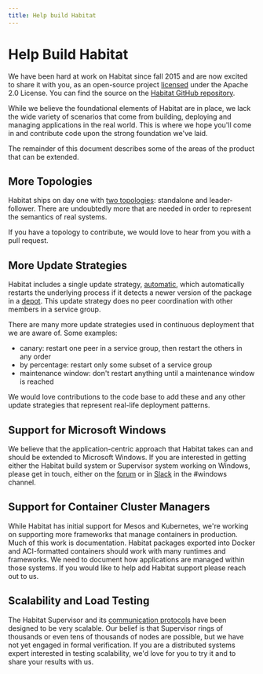 ```yaml
---
title: Help build Habitat
---
```


# Help Build Habitat

We have been hard at work on Habitat since fall 2015 and are now excited to share it with you, as an open-source project [licensed](/legal/licensing) under the Apache 2.0 License. You can find the source on the [Habitat GitHub repository](https://github.com/habitat-sh/habitat).

While we believe the foundational elements of Habitat are in place, we lack the wide variety of scenarios that come from building, deploying and managing applications in the real world. This is where we hope you'll come in and contribute code upon the strong foundation we've laid.

The remainder of this document describes some of the areas of the product that can be extended.

## More Topologies

Habitat ships on day one with [two topologies](/docs/run-packages-topologies): standalone and leader-follower. There are undoubtedly more that are needed in order to represent the semantics of real systems.

If you have a topology to contribute, we would love to hear from you with a pull request.

## More Update Strategies

Habitat includes a single update strategy, [automatic](https://github.com/habitat-sh/habitat/blob/master/components/sup/src/package/updater.rs), which automatically restarts the underlying process if it detects a newer version of the package in a [depot](/docs/concepts-depot). This update strategy does no peer coordination with other members in a service group.

There are many more update strategies used in continuous deployment that we are aware of. Some examples:

* canary: restart one peer in a service group, then restart the others in any order
* by percentage: restart only some subset of a service group
* maintenance window: don't restart anything until a maintenance window is reached

We would love contributions to the code base to add these and any other update strategies that represent real-life deployment patterns.

## Support for Microsoft Windows

We believe that the application-centric approach that Habitat takes can and should be extended to Microsoft Windows. If you are interested in getting either the Habitat build system or Supervisor system working on Windows, please get in touch, either on the [forum](https://forums.habitat.sh/) or in [Slack](http://slack.habitat.sh/) in the #windows channel.

## Support for Container Cluster Managers

While Habitat has initial support for Mesos and Kubernetes, we're working on supporting more frameworks that manage containers in production. Much of this work is documentation. Habitat packages exported into Docker and ACI-formatted containers should work with many runtimes and frameworks. We need to document how applications are managed within those systems. If you would like to help add Habitat support please reach out to us.

## Scalability and Load Testing

The Habitat Supervisor and its [communication protocols](/docs/internals-supervisor) have been designed to be very scalable. Our belief is that Supervisor rings of thousands or even tens of thousands of nodes are possible, but we have not yet engaged in formal verification. If you are a distributed systems expert interested in testing scalability, we'd love for you to try it and to share your results with us.
